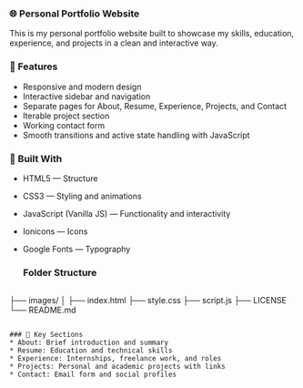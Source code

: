 ### 🌐 Personal Portfolio Website
This is my personal portfolio website built to showcase my skills, education, experience, and projects in a clean and interactive way.

### 🚀 Features
* Responsive and modern design
* Interactive sidebar and navigation
* Separate pages for About, Resume, Experience, Projects, and Contact
* lterable project section
* Working contact form
* Smooth transitions and active state handling with JavaScript

### 🧠 Built With
* HTML5 — Structure
* CSS3 — Styling and animations
* JavaScript (Vanilla JS) — Functionality and interactivity
* Ionicons — Icons
* Google Fonts — Typography

  ### Folder Structure
  ```
├── images/
│
├── index.html
├── style.css
├── script.js
├── LICENSE
└── README.md
  ```

### 🧩 Key Sections
* About: Brief introduction and summary
* Resume: Education and technical skills
* Experience: Internships, freelance work, and roles
* Projects: Personal and academic projects with links
* Contact: Email form and social profiles
